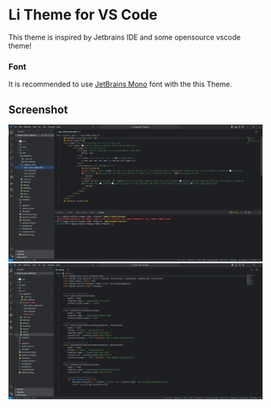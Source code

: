 # Li Theme for VS Code

This theme is inspired by Jetbrains IDE and some opensource vscode theme!


### Font

It is recommended to use [JetBrains Mono](https://www.jetbrains.com/lp/mono/) font with the this Theme.


## Screenshot

![Li Theme](img/djtemplate.png)
![Li Theme](img/djviews.png)




